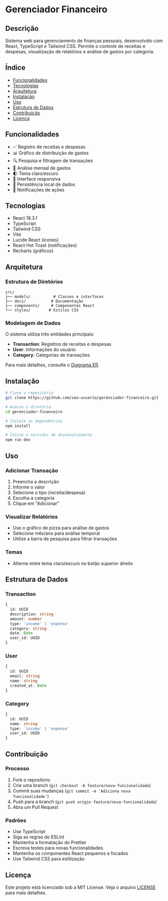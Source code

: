 # Gerenciador Financeiro

## Descrição
Sistema web para gerenciamento de finanças pessoais, desenvolvido com React, TypeScript e Tailwind CSS. Permite o controle de receitas e despesas, visualização de relatórios e análise de gastos por categoria.

## Índice
- [Funcionalidades](#funcionalidades)
- [Tecnologias](#tecnologias)
- [Arquitetura](#arquitetura)
- [Instalação](#instalação)
- [Uso](#uso)
- [Estrutura de Dados](#estrutura-de-dados)
- [Contribuição](#contribuição)
- [Licença](#licença)

## Funcionalidades
- ✅ Registro de receitas e despesas
- 📊 Gráfico de distribuição de gastos
- 🔍 Pesquisa e filtragem de transações
- 📅 Análise mensal de gastos
- 🌓 Tema claro/escuro
- 📱 Interface responsiva
- 💾 Persistência local de dados
- 🔔 Notificações de ações

## Tecnologias
- React 18.3.1
- TypeScript
- Tailwind CSS
- Vite
- Lucide React (ícones)
- React Hot Toast (notificações)
- Recharts (gráficos)

## Arquitetura

### Estrutura de Diretórios
```
src/
├── models/          # Classes e interfaces
├── docs/           # Documentação
├── components/     # Componentes React
└── styles/        # Estilos CSS
```

### Modelagem de Dados
O sistema utiliza três entidades principais:
- **Transaction**: Registros de receitas e despesas
- **User**: Informações do usuário
- **Category**: Categorias de transações

Para mais detalhes, consulte o [Diagrama ER](docs/DER.md).

## Instalação

```bash
# Clone o repositório
git clone https://github.com/seu-usuario/gerenciador-financeiro.git

# Acesse o diretório
cd gerenciador-financeiro

# Instale as dependências
npm install

# Inicie o servidor de desenvolvimento
npm run dev
```

## Uso

### Adicionar Transação
1. Preencha a descrição
2. Informe o valor
3. Selecione o tipo (receita/despesa)
4. Escolha a categoria
5. Clique em "Adicionar"

### Visualizar Relatórios
- Use o gráfico de pizza para análise de gastos
- Selecione mês/ano para análise temporal
- Utilize a barra de pesquisa para filtrar transações

### Temas
- Alterne entre tema claro/escuro no botão superior direito

## Estrutura de Dados

### Transaction
```typescript
{
  id: UUID
  description: string
  amount: number
  type: 'income' | 'expense'
  category: string
  date: Date
  user_id: UUID
}
```

### User
```typescript
{
  id: UUID
  email: string
  name: string
  created_at: Date
}
```

### Category
```typescript
{
  id: UUID
  name: string
  type: 'income' | 'expense'
  user_id: UUID
}
```

## Contribuição

### Processo
1. Fork o repositório
2. Crie uma branch (`git checkout -b feature/nova-funcionalidade`)
3. Commit suas mudanças (`git commit -m 'Adiciona nova funcionalidade'`)
4. Push para a branch (`git push origin feature/nova-funcionalidade`)
5. Abra um Pull Request

### Padrões
- Use TypeScript
- Siga as regras do ESLint
- Mantenha a formatação do Prettier
- Escreva testes para novas funcionalidades
- Mantenha os componentes React pequenos e focados
- Use Tailwind CSS para estilização

## Licença
Este projeto está licenciado sob a MIT License. Veja o arquivo [LICENSE](LICENSE) para mais detalhes.
